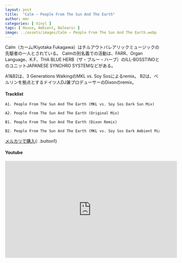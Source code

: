 ```yaml
---
layout: post
title:  "Calm – People From The Sun And The Earth"
author: mmr
categories: [ Vinyl ]
tags: [ House, Ambient, Balearic ]
image: ../assets/images/Calm – People From The Sun And The Earth.webp
---
```


Calm（カーム/Kiyotaka Fukagawa）はチルアウトバレアリックミュージックの先駆者の一人とされている。 Calmの別名義での活動は、FARR、Organ Language、K.F、THA BLUE HERB（ザ・ブルー・ハーブ）のILL-BOSSTINOとのユニットJAPANESE SYNCHRO SYSTEMなどがある。

A1&B2は、3 Generations WalkingのMKL vs. Soy Sosによるremix。
B2は、ベルリンを拠点とするドイツ人DJ兼プロデューサーのDixonのremix。
#### Tracklist
```md
A1. People From The Sun And The Earth (MKL vs. Soy Sos Dark Sun Mix)

A2. People From The Sun And The Earth (Original Mix)

B1. People From The Sun And The Earth (Dixon Remix)

B2. People From The Sun And The Earth (MKL vs. Soy Sos Dark Ambient Mix)
```

[メルカリで購入](https://jp.mercari.com/item/m88603722096?afid=6142608987){: .button1}

#### Youtube
<iframe width="560" height="315" src="https://www.youtube.com/embed/8eYPbR5uboE?si=kQnmAhxcLgIqHse3" title="YouTube video player" frameborder="0" allow="accelerometer; autoplay; clipboard-write; encrypted-media; gyroscope; picture-in-picture; web-share" referrerpolicy="strict-origin-when-cross-origin" allowfullscreen></iframe>
